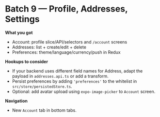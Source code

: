 # Batch 9 — Profile, Addresses, Settings

**What you got**
- Account: profile slice/API/selectors and `/account` screens
- Addresses: list + create/edit + delete
- Preferences: theme/language/currency/push in Redux

**Hookups to consider**
- If your backend uses different field names for Address, adapt the payload in `addresses.api.ts` or add a transform.
- Persist preferences by adding `'preferences'` to the whitelist in `src/store/persistedStore.ts`.
- Optional: add avatar upload using `expo-image-picker` to `Account` screen.

**Navigation**
- New `Account` tab in bottom tabs.
